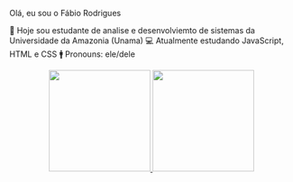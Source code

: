 Olá, eu sou o Fábio Rodrigues

👨‍ Hoje sou estudante de analise e desenvolviemto de sistemas da Universidade da Amazonia (Unama)
💻 Atualmente estudando JavaScript, HTML e CSS
🚹 Pronouns: ele/dele

<div align="center">
  <a href="https://github.com/FabioR753">
  <img height="180em" src="https://github-readme-stats.vercel.app/api?username=FabioR753&show_icons=false&theme=dark&include_all_commits=true&count_private=true"/>
  <img height="180em" src="https://github-readme-stats.vercel.app/api/top-langs/?username=FabioR753&layout=compact&langs_count=7&theme=dracula"/>
</div>
